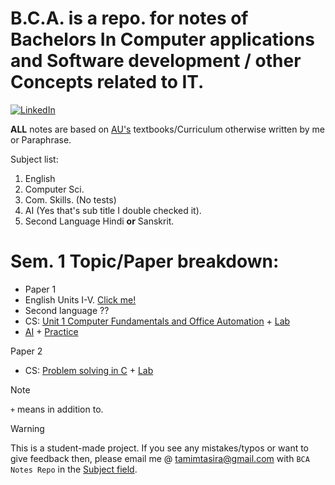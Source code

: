 # B.C.A. is a repo. for notes of Bachelors In Computer applications and Software development / other Concepts related to IT.

[![LinkedIn](https://img.shields.io/badge/LinkedIn-Profile-blue?style=for-the-badge&logo=linkedin)](https://www.linkedin.com/in/TamimTasira/)


**ALL** notes are based on [AU's](https://www.andhrauniversity.edu.in/) textbooks/Curriculum otherwise written by me or Paraphrase.

Subject list:
1. English
2. Computer Sci.
3. Com. Skills. (No tests)
4. AI (Yes that's sub title I double checked it).
5. Second Language Hindi **or** Sanskrit.

# Sem. 1 Topic/Paper breakdown:
- Paper 1
 - English Units I-V. [Click me!](https://github.com/pingforhelp/BCA/blob/main/Docs/bca%20Syllabus.md#course-1-english-bridge-i-life-skills)
 - Second language ??
 - CS: [Unit 1 Computer Fundamentals and Office Automation](https://github.com/pingforhelp/BCA/blob/main/Docs/bca%20Syllabus.md#course-1-computer-fundamentals-and-office-automation) + [Lab](https://github.com/pingforhelp/BCA/blob/main/Docs/bca%20Syllabus.md#course-1p-computer-fundamentals-and-office-automation-practical)
 - [AI](https://github.com/pingforhelp/BCA/blob/main/Docs/bca%20Syllabus.md#course-1-ai-fundamentals) + [Practice](https://github.com/pingforhelp/BCA/blob/main/Docs/bca%20Syllabus.md#course-1p-ai-fundamentals-practice)  
 
 Paper 2
 - CS: [Problem solving in C](https://github.com/pingforhelp/BCA/blob/main/Docs/bca%20Syllabus.md#course-2--problem-solving-using-c) + [Lab](https://github.com/pingforhelp/BCA/blob/main/Docs/bca%20Syllabus.md#course-2p-problem-solving-using-c-practical)

> [!NOTE]
> ```+``` means in addition to.

> [!WARNING]
> This is a student-made project. If you see any mistakes/typos or want to give feedback then, please email me @ [tamimtasira@gmail.com](mailto:tamimtasira@gmail.com) with ```BCA Notes Repo``` in the [Subject field](https://www.cliently.com/blog/what-is-subject-in-email-with-examplev).   


